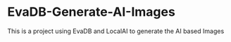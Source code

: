 # EvaDB-Generate-AI-Images
This is a project using EvaDB and LocalAI to generate the AI based Images
